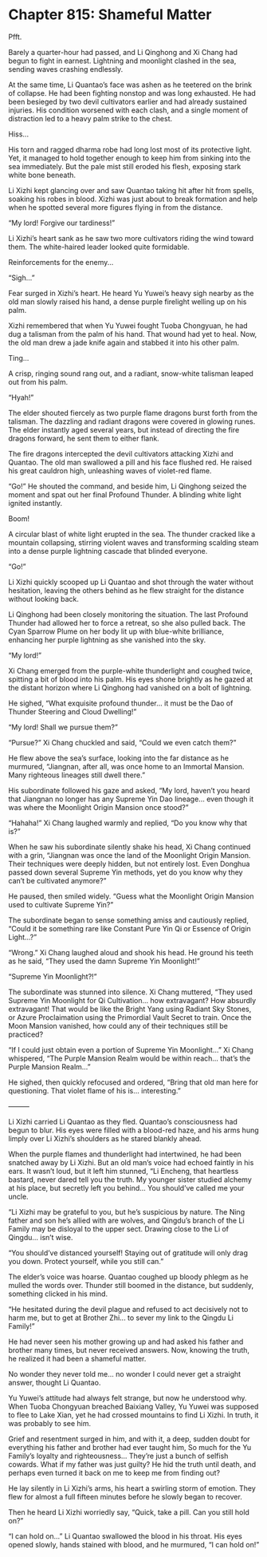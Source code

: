 # Chapter 815: Shameful Matter

Pfft.

Barely a quarter-hour had passed, and Li Qinghong and Xi Chang had begun to fight in earnest. Lightning and moonlight clashed in the sea, sending waves crashing endlessly.

At the same time, Li Quantao’s face was ashen as he teetered on the brink of collapse. He had been fighting nonstop and was long exhausted. He had been besieged by two devil cultivators earlier and had already sustained injuries. His condition worsened with each clash, and a single moment of distraction led to a heavy palm strike to the chest.

Hiss...

His torn and ragged dharma robe had long lost most of its protective light. Yet, it managed to hold together enough to keep him from sinking into the sea immediately. But the pale mist still eroded his flesh, exposing stark white bone beneath.

Li Xizhi kept glancing over and saw Quantao taking hit after hit from spells, soaking his robes in blood. Xizhi was just about to break formation and help when he spotted several more figures flying in from the distance.

“My lord! Forgive our tardiness!”

Li Xizhi’s heart sank as he saw two more cultivators riding the wind toward them. The white-haired leader looked quite formidable.

Reinforcements for the enemy...

“Sigh...”

Fear surged in Xizhi’s heart. He heard Yu Yuwei’s heavy sigh nearby as the old man slowly raised his hand, a dense purple firelight welling up on his palm.

Xizhi remembered that when Yu Yuwei fought Tuoba Chongyuan, he had dug a talisman from the palm of his hand. That wound had yet to heal. Now, the old man drew a jade knife again and stabbed it into his other palm.

Ting...

A crisp, ringing sound rang out, and a radiant, snow-white talisman leaped out from his palm.

“Hyah!”

The elder shouted fiercely as two purple flame dragons burst forth from the talisman. The dazzling and radiant dragons were covered in glowing runes. The elder instantly aged several years, but instead of directing the fire dragons forward, he sent them to either flank.

The fire dragons intercepted the devil cultivators attacking Xizhi and Quantao. The old man swallowed a pill and his face flushed red. He raised his great cauldron high, unleashing waves of violet-red flame.

“Go!” He shouted the command, and beside him, Li Qinghong seized the moment and spat out her final Profound Thunder. A blinding white light ignited instantly.

Boom!

A circular blast of white light erupted in the sea. The thunder cracked like a mountain collapsing, stirring violent waves and transforming scalding steam into a dense purple lightning cascade that blinded everyone.

“Go!”

Li Xizhi quickly scooped up Li Quantao and shot through the water without hesitation, leaving the others behind as he flew straight for the distance without looking back.

Li Qinghong had been closely monitoring the situation. The last Profound Thunder had allowed her to force a retreat, so she also pulled back. The Cyan Sparrow Plume on her body lit up with blue-white brilliance, enhancing her purple lightning as she vanished into the sky.

“My lord!”

Xi Chang emerged from the purple-white thunderlight and coughed twice, spitting a bit of blood into his palm. His eyes shone brightly as he gazed at the distant horizon where Li Qinghong had vanished on a bolt of lightning.

He sighed, “What exquisite profound thunder... it must be the Dao of Thunder Steering and Cloud Dwelling!”

“My lord! Shall we pursue them?”

“Pursue?” Xi Chang chuckled and said, “Could we even catch them?”

He flew above the sea’s surface, looking into the far distance as he murmured, “Jiangnan, after all, was once home to an Immortal Mansion. Many righteous lineages still dwell there.”

His subordinate followed his gaze and asked, “My lord, haven’t you heard that Jiangnan no longer has any Supreme Yin Dao lineage... even though it was where the Moonlight Origin Mansion once stood?”

“Hahaha!” Xi Chang laughed warmly and replied, “Do you know why that is?”

When he saw his subordinate silently shake his head, Xi Chang continued with a grin, “Jiangnan was once the land of the Moonlight Origin Mansion. Their techniques were deeply hidden, but not entirely lost. Even Donghua passed down several Supreme Yin methods, yet do you know why they can’t be cultivated anymore?”

He paused, then smiled widely. “Guess what the Moonlight Origin Mansion used to cultivate Supreme Yin?”

The subordinate began to sense something amiss and cautiously replied, “Could it be something rare like Constant Pure Yin Qi or Essence of Origin Light...?”

“Wrong.” Xi Chang laughed aloud and shook his head. He ground his teeth as he said, “They used the damn Supreme Yin Moonlight!”

“Supreme Yin Moonlight?!”

The subordinate was stunned into silence. Xi Chang muttered, “They used Supreme Yin Moonlight for Qi Cultivation... how extravagant? How absurdly extravagant! That would be like the Bright Yang using Radiant Sky Stones, or Azure Proclaimation using the Primordial Vault Secret to train. Once the Moon Mansion vanished, how could any of their techniques still be practiced?

“If I could just obtain even a portion of Supreme Yin Moonlight...” Xi Chang whispered, “The Purple Mansion Realm would be within reach... that’s the Purple Mansion Realm...”

He sighed, then quickly refocused and ordered, “Bring that old man here for questioning. That violet flame of his is... interesting.”

———

Li Xizhi carried Li Quantao as they fled. Quantao’s consciousness had begun to blur. His eyes were filled with a blood-red haze, and his arms hung limply over Li Xizhi’s shoulders as he stared blankly ahead.

When the purple flames and thunderlight had intertwined, he had been snatched away by Li Xizhi. But an old man’s voice had echoed faintly in his ears. It wasn’t loud, but it left him stunned, “Li Encheng, that heartless bastard, never dared tell you the truth. My younger sister studied alchemy at his place, but secretly left you behind... You should’ve called me your uncle.

“Li Xizhi may be grateful to you, but he’s suspicious by nature. The Ning father and son he’s allied with are wolves, and Qingdu’s branch of the Li Family may be disloyal to the upper sect. Drawing close to the Li of Qingdu... isn’t wise.

“You should’ve distanced yourself! Staying out of gratitude will only drag you down. Protect yourself, while you still can.”

The elder’s voice was hoarse. Quantao coughed up bloody phlegm as he mulled the words over. Thunder still boomed in the distance, but suddenly, something clicked in his mind.

“He hesitated during the devil plague and refused to act decisively not to harm me, but to get at Brother Zhi... to sever my link to the Qingdu Li Family!”

He had never seen his mother growing up and had asked his father and brother many times, but never received answers. Now, knowing the truth, he realized it had been a shameful matter.

No wonder they never told me... no wonder I could never get a straight answer, thought Li Quantao.

Yu Yuwei’s attitude had always felt strange, but now he understood why. When Tuoba Chongyuan breached Baixiang Valley, Yu Yuwei was supposed to flee to Lake Xian, yet he had crossed mountains to find Li Xizhi. In truth, it was probably to see him.

Grief and resentment surged in him, and with it, a deep, sudden doubt for everything his father and brother had ever taught him, So much for the Yu Family’s loyalty and righteousness... They’re just a bunch of selfish cowards. What if my father was just guilty? He hid the truth until death, and perhaps even turned it back on me to keep me from finding out?

He lay silently in Li Xizhi’s arms, his heart a swirling storm of emotion. They flew for almost a full fifteen minutes before he slowly began to recover.

Then he heard Li Xizhi worriedly say, “Quick, take a pill. Can you still hold on?”

“I can hold on...” Li Quantao swallowed the blood in his throat. His eyes opened slowly, hands stained with blood, and he murmured, “I can hold on!”
